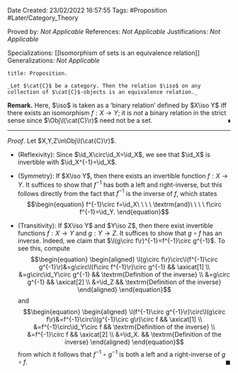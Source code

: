 <div class="topSpace"></div>

Date Created: 23/02/2022 16:57:55
Tags: #Proposition #Later/Category_Theory

Proved by: _Not Applicable_
References: _Not Applicable_
Justifications: _Not Applicable_

Specializations: [[Isomorphism of sets is an equivalence relation]]
Generalizations: _Not Applicable_

``` ad-Proposition
title: Proposition.

_Let $\cat{C}$ be a category. Then the relation $\iso$ on any collection of $\cat{C}$-objects is an equivalence relation._

```

**Remark.** Here, $\iso$ is taken as a $\textrm{`}$binary relation$\textrm{'}$ defined by $X\iso Y$ iff there exists an isomorphism $f:X\to Y$; it is _not_ a binary relation in the strict sense since $\Obj\l(\cat{C}\r)$ need not be a set.<span style="float:right;">$\blacklozenge$</span>

---

_Proof_. Let $X,Y,Z\in\Obj\l(\cat{C}\r)$.
* (Reflexivity): Since $\id_X\circ\id_X=\id_X$, we see that $\id_X$ is invertible with $\id_X^{-1}=\id_X$.

* (Symmetry): If $X\iso Y$, then there exists an invertible function $f:X\to Y$. It suffices to show that $f^{-1}$ has both a left and right-inverse, but this follows directly from the fact that $f^{-1}$ is the inverse of $f$, which states
$$\begin{equation}
    f^{-1}\circ f=\id_X\ \ \ \ \textrm{and}\ \ \ \ f\circ f^{-1}=\id_Y.
\end{equation}$$
* (Transitivity): If $X\iso Y$ and $Y\iso Z$, then there exist invertible functions $f:X\to Y$ and $g:Y\to Z$. It suffices to show that $g\circ f$ has an inverse. Indeed, we claim that $\l(g\circ f\r)^{-1}=f^{-1}\circ g^{-1}$. To see this, compute
$$\begin{equation}
    \begin{aligned}
        \l(g\circ f\r)\circ\l(f^{-1}\circ g^{-1}\r)&=g\circ\l(f\circ f^{-1}\r)\circ g^{-1} && \axicat[1] \\
        &=g\circ\id_Y\circ g^{-1} && \textrm{Definition of the inverse} \\
        &=g\circ g^{-1} && \axicat[2] \\
        &=\id_Z && \textrm{Definition of the inverse}
    \end{aligned}
\end{equation}$$
and
$$\begin{equation}
    \begin{aligned}
        \l(f^{-1}\circ g^{-1}\r)\circ\l(g\circ f\r)&=f^{-1}\circ\l(g^{-1}\circ g\r)\circ f && \axicat[1] \\
        &=f^{-1}\circ\id_Y\circ f && \textrm{Definition of the inverse} \\
        &=f^{-1}\circ f && \axicat[2] \\
        &=\id_X. && \textrm{Definition of the inverse}
    \end{aligned}
\end{equation}$$
from which it follows that $f^{-1}\circ g^{-1}$ is both a left and a right-inverse of $g\circ f$.<span style="float:right;">$\blacksquare$</span>

